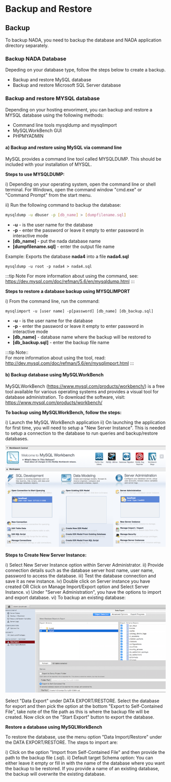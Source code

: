 # Backup and Restore

## Backup
To backup NADA, you need to backup the database and NADA application directory separately.

### Backup NADA Database
Depeding on your database type, follow the steps below to create a backup.

* Backup and restore MySQL database
* Backup and restore Microsoft SQL Server database


### Backup and restore MYSQL database
Depending on your hosting envoriment, you can backup and restore a MYSQL database using the following methods:

* Command line tools mysqldump and mysqlimport
* MySQLWorkBench GUI
* PHPMYADMIN


#### a) Backup and restore using MySQL via command line

MySQL provides a command line tool called MYSQLDUMP. This should be included with your installation of MYSQL.

**Steps to use MYSQLDUMP:**

i) Depending on your operating system, open the command line or shell terminal. For Windows, open the command window "cmd.exe" or "Command Prompt" from the start menu.

ii) Run the following command to backup the database:

```bash        
mysqldump -u dbuser -p [db_name] > [dumpfilename.sql]
```
- **-u** - is the user name for the database 
- **-p** - enter the password or leave it empty to enter password in interactive mode
- **[db_name]** - put the nada database name
- **[dumpfilename.sql]** - enter the output file name

    
    
Example: Exports the database **nada4** into a file **nada4.sql**
        
```
mysqldump -u root -p nada4 > nada4.sql
```

:::tip Note
For more information about using the command, see: https://dev.mysql.com/doc/refman/5.6/en/mysqldump.html
:::
    

**Steps to restore a database backup using MYSQLIMPORT**

i) From the command line, run the command:

```
mysqlimport -u [user name] -p[password] [db_name] [db_backup.sql]
```

- **-u** - is the user name for the database
- **-p** - enter the password or leave it empty to enter password in interactive mode
- **[db_name]** - database name where the backup will be restored to
- **[db_backup.sql]** - enter the backup file name
    
:::tip Note::    
For more information about using the tool, read: http://dev.mysql.com/doc/refman/5.6/en/mysqlimport.html
:::    


    

#### b) Backup database using MySQLWorkBench
MySQLWorkBench (https://www.mysql.com/products/workbench/) is a free tool available for various operating systems and provides a visual tool for database administration. To download the software, visit:
https://www.mysql.com/products/workbench/

**To backup using MySQLWorkBench, follow the steps:**

i) Launch the MySQL WorkBench application
ii) On launching the application for first time, you will need to setup a "New Server Instance". This is needed to setup a connection to the database to run queries and backup/restore databases.

![](/images/mysql-workbench.png)


**Steps to Create New Server Instance:**

i) Select New Server Instance option within Server Administrator.
ii) Provide connection details such as the database server host name, user name, password to access the database.
iii) Test the database connection and save it as new instance.
iv) Double click on Server instance you have created OR Click on Manage Import/Export option and Select Server Instance.
v) Under "Server Administration", you have the options to import and export database.
vi) To backup an existing database:

![](/images/mysql-workbench-export.png)


Select "Data Export" under DATA EXPORT/RESTORE. Select the database for export and then pick the option at the bottom "Export to Self-Contained File", take note of the file path as this is where the backup file will be created. Now click on the "Start Export" button to export the database.

**Restore a database using MySQLWorkBench**

To restore the database, use the menu option "Data Import/Restore" under the DATA EXPORT/RESTORE. The steps to import are:

i) Click on the option "Import from Self-Contained File" and then provide the path to the backup file (.sql).
ii) Default target Schema option: You can either leave it empty or fill in with the name of the database where you want the backup to be restored. If you provide a name of an existing database, the backup will overwrite the existing database.